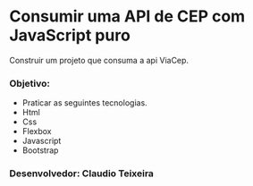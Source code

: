 # Consumir uma API de CEP com JavaScript puro

Construir um projeto que consuma a api ViaCep.

### Objetivo:

* Praticar as seguintes tecnologias.
* Html
* Css
* Flexbox
* Javascript
* Bootstrap

### Desenvolvedor: Claudio Teixeira

